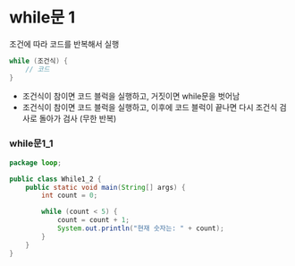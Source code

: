 # while문 1
조건에 따라 코드를 반복해서 실행
```java
while (조건식) {
    // 코드
}
```
- 조건식이 참이면 코드 블럭을 실행하고, 거짓이면 while문을 벗어남
- 조건식이 참이면 코드 블럭을 실행하고, 이후에 코드 블럭이 끝나면 다시 조건식 검사로 돌아가 검사 (무한 반복)

### while문1_1
```java
package loop;

public class While1_2 {
    public static void main(String[] args) {
        int count = 0;

        while (count < 5) {
            count = count + 1;
            System.out.println("현재 숫자는: " + count);
        }
    }
}
```